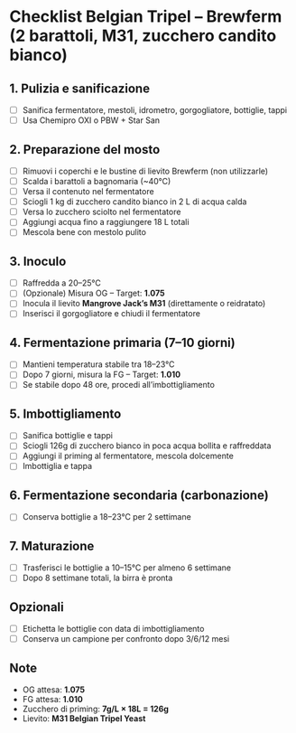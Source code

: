 # Checklist Belgian Tripel – Brewferm (2 barattoli, M31, zucchero candito bianco)

## 1. Pulizia e sanificazione

- [ ] Sanifica fermentatore, mestoli, idrometro, gorgogliatore, bottiglie, tappi
- [ ] Usa Chemipro OXI o PBW + Star San

## 2. Preparazione del mosto

- [ ] Rimuovi i coperchi e le bustine di lievito Brewferm (non utilizzarle)
- [ ] Scalda i barattoli a bagnomaria (~40°C)
- [ ] Versa il contenuto nel fermentatore
- [ ] Sciogli 1 kg di zucchero candito bianco in 2 L di acqua calda
- [ ] Versa lo zucchero sciolto nel fermentatore
- [ ] Aggiungi acqua fino a raggiungere 18 L totali
- [ ] Mescola bene con mestolo pulito

## 3. Inoculo

- [ ] Raffredda a 20–25°C
- [ ] (Opzionale) Misura OG – Target: **1.075**
- [ ] Inocula il lievito **Mangrove Jack’s M31** (direttamente o reidratato)
- [ ] Inserisci il gorgogliatore e chiudi il fermentatore

## 4. Fermentazione primaria (7–10 giorni)

- [ ] Mantieni temperatura stabile tra 18–23°C
- [ ] Dopo 7 giorni, misura la FG – Target: **1.010**
- [ ] Se stabile dopo 48 ore, procedi all’imbottigliamento

## 5. Imbottigliamento

- [ ] Sanifica bottiglie e tappi
- [ ] Sciogli 126g di zucchero bianco in poca acqua bollita e raffreddata
- [ ] Aggiungi il priming al fermentatore, mescola dolcemente
- [ ] Imbottiglia e tappa

## 6. Fermentazione secondaria (carbonazione)

- [ ] Conserva bottiglie a 18–23°C per 2 settimane

## 7. Maturazione

- [ ] Trasferisci le bottiglie a 10–15°C per almeno 6 settimane
- [ ] Dopo 8 settimane totali, la birra è pronta

## Opzionali

- [ ] Etichetta le bottiglie con data di imbottigliamento
- [ ] Conserva un campione per confronto dopo 3/6/12 mesi

## Note

- OG attesa: **1.075**
- FG attesa: **1.010**
- Zucchero di priming: **7g/L × 18L = 126g**
- Lievito: **M31 Belgian Tripel Yeast**
